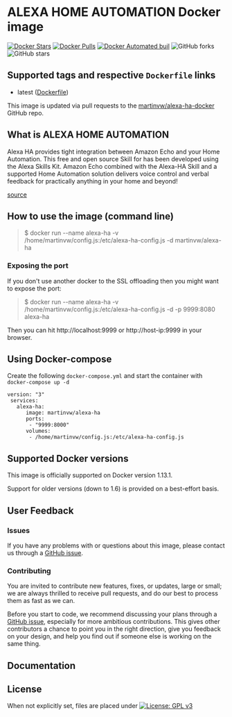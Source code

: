 # ALEXA HOME AUTOMATION Docker image

[![Docker Stars](https://img.shields.io/docker/stars/martinvw/alexa-ha.svg)](https://hub.docker.com/r/martinvw/alexa-ha/)  [![Docker Pulls](https://img.shields.io/docker/pulls/martinvw/alexa-ha.svg)](https://hub.docker.com/r/martinvw/alexa-ha/)  [![Docker Automated buil](https://img.shields.io/docker/automated/martinvw/alexa-ha.svg)](https://hub.docker.com/r/martinvw/alexa-ha/)  ![GitHub forks](https://img.shields.io/github/forks/martinvw/alexa-ha-docker.svg?style=social&label=Fork) ![GitHub stars](https://img.shields.io/github/stars/martinvw/alexa-ha-docker.svg?style=social&label=Star)

## Supported tags and respective ```Dockerfile``` links

* latest ([Dockerfile](https://raw.githubusercontent.com/martinvw/alexa-ha-docker/master/Dockerfile))

This image is updated via pull requests to the [martinvw/alexa-ha-docker](https://github.com/martinvw/alexa-ha-docker) GitHub repo.

## What is ALEXA HOME AUTOMATION

Alexa HA provides tight integration between Amazon Echo and your Home Automation. This free and open source Skill for has been developed using the Alexa Skills Kit. Amazon Echo combined with the Alexa-HA Skill and a supported Home Automation solution delivers voice control and verbal feedback for practically anything in your home and beyond!

[source](https://github.com/unityfire/alexa-ha)

## How to use the image (command line)

> $ docker run --name alexa-ha -v /home/martinvw/config.js:/etc/alexa-ha-config.js -d martinvw/alexa-ha

### Exposing the port

If you don't use another docker to the SSL offloading then you might want to expose the port:

> $ docker run --name alexa-ha -v /home/martinvw/config.js:/etc/alexa-ha-config.js -d -p 9999:8080 alexa-ha

Then you can hit http://localhost:9999 or http://host-ip:9999 in your browser.

## Using Docker-compose

Create the following ```docker-compose.yml``` and start the container with ```docker-compose up -d```

```
version: "3"
 services:
   alexa-ha:
      image: martinvw/alexa-ha
      ports:
       - "9999:8000"
      volumes:
       - /home/martinvw/config.js:/etc/alexa-ha-config.js
```

## Supported Docker versions

This image is officially supported on Docker version 1.13.1.

Support for older versions (down to 1.6) is provided on a best-effort basis.

## User Feedback

### Issues

If you have any problems with or questions about this image, please contact us through a [GitHub issue](https://github.com/martinvw/alexa-ha-docker/issues).

### Contributing

You are invited to contribute new features, fixes, or updates, large or small; we are always thrilled to receive pull requests, and do our best to process them as fast as we can.

Before you start to code, we recommend discussing your plans through a [GitHub issue](https://github.com/martinvw/alexa-ha-docker/issues), especially for more ambitious contributions. This gives other contributors a chance to point you in the right direction, give you feedback on your design, and help you find out if someone else is working on the same thing.

## Documentation

## License

When not explicitly set, files are placed under [![License: GPL v3](https://img.shields.io/badge/License-GPL%20v3-blue.svg)](http://www.gnu.org/licenses/gpl-3.0)
